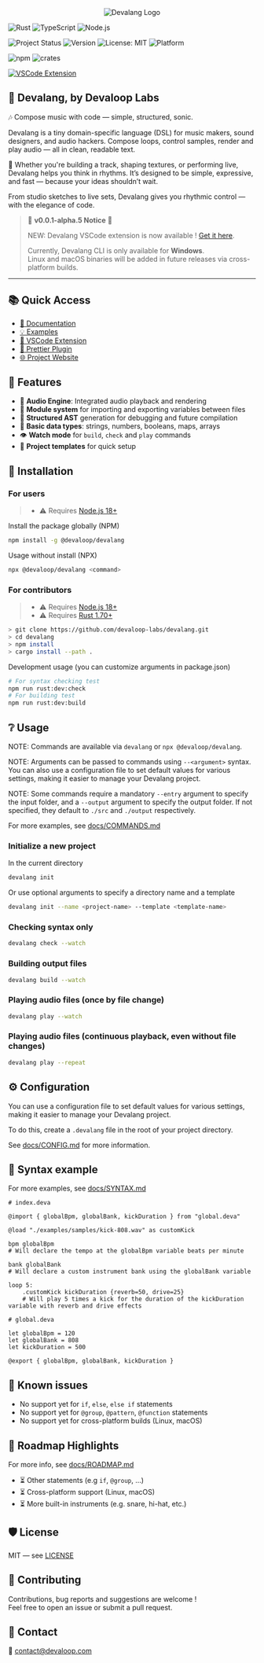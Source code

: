 <div align="center">
    <img src="https://firebasestorage.googleapis.com/v0/b/devaloop-labs.firebasestorage.app/o/devalang-teal-logo.svg?alt=media&token=d2a5705a-1eba-4b49-88e6-895a761fb7f7" alt="Devalang Logo">
</div>

![Rust](https://img.shields.io/badge/Made%20with-Rust-orange?logo=rust)
![TypeScript](https://img.shields.io/badge/Built%20with-TypeScript-blue?logo=typescript)
![Node.js](https://img.shields.io/badge/Node.js-18%2B-brightgreen?logo=node.js)

![Project Status](https://img.shields.io/badge/status-alpha-red)
![Version](https://img.shields.io/badge/version-0.0.1-blue)
![License: MIT](https://img.shields.io/badge/license-MIT-green)
![Platform](https://img.shields.io/badge/platform-Windows-blue)

![npm](https://img.shields.io/npm/dt/@devaloop/devalang)
![crates](https://img.shields.io/crates/d/devalang)

[![VSCode Extension](https://img.shields.io/visual-studio-marketplace/v/devaloop.devalang-vscode?label=VSCode%20Extension)](https://marketplace.visualstudio.com/items?itemName=devaloop.devalang-vscode)


## 🎼 Devalang, by **Devaloop Labs**

🎶 Compose music with code — simple, structured, sonic.

Devalang is a tiny domain-specific language (DSL) for music makers, sound designers, and audio hackers.
Compose loops, control samples, render and play audio — all in clean, readable text.

🦊 Whether you're building a track, shaping textures, or performing live, Devalang helps you think in rhythms. It’s designed to be simple, expressive, and fast — because your ideas shouldn’t wait.

From studio sketches to live sets, Devalang gives you rhythmic control — with the elegance of code.

> 🚧 **v0.0.1-alpha.5 Notice** 🚧
>
> NEW: Devalang VSCode extension is now available !
> [Get it here](https://marketplace.visualstudio.com/items?itemName=devaloop.devalang-vscode).
>
> Currently, Devalang CLI is only available for **Windows**.  
> Linux and macOS binaries will be added in future releases via cross-platform builds.

---

## 📚 Quick Access

- [📖 Documentation](./docs/)
- [💡 Examples](./examples/)
- [🧩 VSCode Extension](https://marketplace.visualstudio.com/items?itemName=devaloop.devalang-vscode)
- [🎨 Prettier Plugin](https://www.npmjs.com/package/@devaloop/prettier-plugin-devalang)
- [🌐 Project Website](https://devalang.com)

## 🚀 Features

- 🎵 **Audio Engine**: Integrated audio playback and rendering
- 🧩 **Module system** for importing and exporting variables between files
- 📜 **Structured AST** generation for debugging and future compilation
- 🔢 **Basic data types**: strings, numbers, booleans, maps, arrays
- 👁️ **Watch mode** for `build`, `check` and `play` commands
- 📂 **Project templates** for quick setup

## 📆 Installation

### For users

> - ⚠️ Requires [Node.js 18+](https://nodejs.org/en/download)

Install the package globally (NPM)

```bash
npm install -g @devaloop/devalang
```

Usage without install (NPX)

```bash
npx @devaloop/devalang <command>
```

### For contributors

> - ⚠️ Requires [Node.js 18+](https://nodejs.org/en/download)
> - ⚠️ Requires [Rust 1.70+](https://www.rust-lang.org/learn/get-started#installing-rust)

```bash
> git clone https://github.com/devaloop-labs/devalang.git
> cd devalang
> npm install
> cargo install --path .
```

Development usage (you can customize arguments in package.json)

```bash
# For syntax checking test
npm run rust:dev:check
# For building test
npm run rust:dev:build
```

## ❔ Usage

NOTE: Commands are available via `devalang` or `npx @devaloop/devalang`.

NOTE: Arguments can be passed to commands using `--<argument>` syntax. You can also use a configuration file to set default values for various settings, making it easier to manage your Devalang project.

NOTE: Some commands require a mandatory `--entry` argument to specify the input folder, and a `--output` argument to specify the output folder. If not specified, they default to `./src` and `./output` respectively.

For more examples, see [docs/COMMANDS.md](./docs/COMMANDS.md)

### Initialize a new project

In the current directory

```bash
devalang init
```

Or use optional arguments to specify a directory name and a template

```bash
devalang init --name <project-name> --template <template-name>
```

### Checking syntax only

```bash
devalang check --watch
```

### Building output files

```bash
devalang build --watch
```

### Playing audio files (once by file change)

```bash
devalang play --watch
```

### Playing audio files (continuous playback, even without file changes)

```bash
devalang play --repeat
```

## ⚙️ Configuration

You can use a configuration file to set default values for various settings, making it easier to manage your Devalang project.

To do this, create a `.devalang` file in the root of your project directory.

See [docs/CONFIG.md](./docs/CONFIG.md) for more information.

## 📄 Syntax example

For more examples, see [docs/SYNTAX.md](./docs/SYNTAX.md)

```deva
# index.deva

@import { globalBpm, globalBank, kickDuration } from "global.deva"

@load "./examples/samples/kick-808.wav" as customKick

bpm globalBpm
# Will declare the tempo at the globalBpm variable beats per minute

bank globalBank
# Will declare a custom instrument bank using the globalBank variable

loop 5:
    .customKick kickDuration {reverb=50, drive=25}
    # Will play 5 times a kick for the duration of the kickDuration variable with reverb and drive effects
```

```deva
# global.deva

let globalBpm = 120
let globalBank = 808
let kickDuration = 500

@export { globalBpm, globalBank, kickDuration }
```

## 🧯 Known issues

- No support yet for `if`, `else`, `else if` statements
- No support yet for `@group`, `@pattern`, `@function` statements
- No support yet for cross-platform builds (Linux, macOS)

## 🧪 Roadmap Highlights

For more info, see [docs/ROADMAP.md](./docs/ROADMAP.md)

- ⏳ Other statements (e.g `if`, `@group`, ...)
- ⏳ Cross-platform support (Linux, macOS)
- ⏳ More built-in instruments (e.g. snare, hi-hat, etc.)

## 🛡️ License

MIT — see [LICENSE](./LICENSE)

## 🤝 Contributing

Contributions, bug reports and suggestions are welcome !  
Feel free to open an issue or submit a pull request.

## 📢 Contact

📧 [contact@devaloop.com](mailto:contact@devaloop.com)
